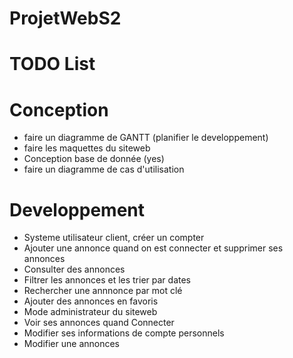 # ProjetWebS2

# TODO List

# Conception

* faire un diagramme de GANTT (planifier le developpement)
* faire les maquettes du siteweb
* Conception base de donnée (yes)
* faire un diagramme de cas d'utilisation

# Developpement
* Systeme utilisateur client, créer un compter
* Ajouter une annonce quand on est connecter et
supprimer ses annonces
* Consulter des annonces
* Filtrer les annonces et les trier par dates
* Rechercher une annnonce par mot clé
* Ajouter des annonces en favoris
* Mode administrateur du siteweb
* Voir ses annonces quand Connecter
* Modifier ses informations de compte personnels
* Modifier une annonces

